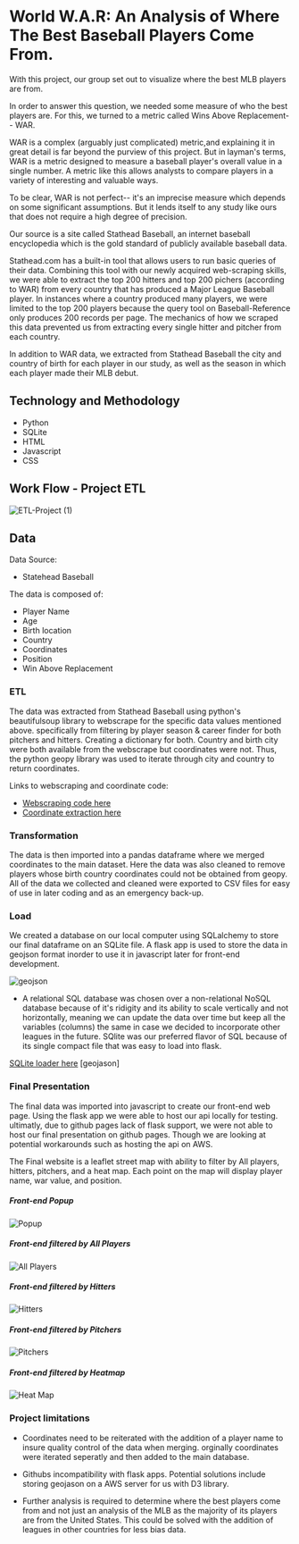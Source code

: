 # World W.A.R: An Analysis of Where The Best Baseball Players Come From.

With this project, our group set out to visualize where the best MLB players are from.

In order to answer this question, we needed some measure of who the best players are. For this, we turned to a metric called Wins Above Replacement-- WAR.

WAR is a complex (arguably just complicated) metric,and explaining it in great detail is far beyond the purview of this project. But in layman's terms, WAR is a metric designed to measure a baseball player's overall value in a single number. A metric like this allows analysts to compare players in a variety of interesting and valuable ways. 

To be clear, WAR is not perfect-- it's an imprecise measure which depends on some significant assumptions. But it lends itself to any study like ours that does not require a high degree of precision.

Our source is a site called Stathead Baseball, an internet baseball encyclopedia which is the gold standard of publicly available baseball data.

Stathead.com has a built-in tool that allows users to run basic queries of their data. Combining this tool with our newly acquired web-scraping skills, we were able to extract the top 200 hitters and top 200 pichers (according to WAR) from every country that has produced a Major League Baseball player. In instances where a country produced many players, we were limited to the top 200 players because the query tool on Baseball-Reference only produces 200 records per page. The mechanics of how we scraped this data prevented us from extracting every single hitter and pitcher from each country.

In addition to WAR data, we extracted from Stathead Baseball the city and country of birth for each player in our study, as well as the season in which each player made their MLB debut. 

## Technology and Methodology

- Python
- SQLite
- HTML
- Javascript
- CSS

## Work Flow - Project ETL

![ETL-Project (1)](https://github.com/JMNugent1/war-by-country/blob/main/images/ETL%20Project%203.png)

## Data 
Data Source:

- Statehead Baseball 

The data is composed of:
- Player Name
- Age 
- Birth location
- Country 
- Coordinates 
- Position
- Win Above Replacement 


### ETL 

The data was extracted from Stathead Baseball using python's beautifulsoup library to webscrape for the specific data values mentioned above. specifically from filtering by player season & career finder for both pitchers and hitters. Creating a dictionary for both. Country and birth city were both available from the webscrape but coordinates were not. Thus, the python geopy library was used to iterate through city and country to return coordinates. 

Links to webscraping and coordinate code:

- [Webscraping code here](https://github.com/JMNugent1/war-by-country/blob/main/development/main.ipynb)
- [Coordinate extraction here](https://github.com/JMNugent1/war-by-country/blob/main/development/coordinates%20.ipynb)

### Transformation 

The data is then imported into a pandas dataframe where we merged coordinates to the main dataset. Here the data was also cleaned to remove players whose birth country coordinates could not be obtained from geopy. All of the data we collected and cleaned were exported to CSV files for easy of use in later coding and as an emergency back-up. 

### Load

We created a database on our local computer using SQLalchemy to store our final dataframe on an SQLite file. A flask app is used to store the data in geojson format inorder to use it in javascript later for front-end development. 

![geojson](https://github.com/JMNugent1/war-by-country/blob/main/images/geojson.png)

- A relational SQL database was chosen over a non-relational NoSQL database because of it's ridigity and its ability to scale vertically and not horizontally, meaning we can update the data over time but keep all the variables (columns) the same in case we decided to incorporate other leagues in the future. SQlite was our preferred flavor of SQL because of its single compact file that was easy to load into flask. 

[SQLite loader here](https://github.com/JMNugent1/war-by-country/blob/main/sqlite_loader.ipynb)
[geojason]

### Final Presentation 

The final data was imported into javascript to create our front-end web page. Using the flask app we were able to host our api locally for testing. ultimatly, due to github pages lack of flask support, we were not able to host our final presentation on github pages. Though we are looking at potential workarounds such as hosting the api on AWS. 

The Final website is a leaflet street map with ability to filter by All players, hitters, pitchers, and a heat map. Each point on the map will display player name, war value, and position.

##### Front-end Popup
![Popup](https://github.com/JMNugent1/war-by-country/blob/main/images/popup.png)

##### Front-end filtered by All Players
![All Players](https://github.com/JMNugent1/war-by-country/blob/main/images/all_players.png)

##### Front-end filtered by Hitters
![Hitters](https://github.com/JMNugent1/war-by-country/blob/main/images/hitters.png)

##### Front-end filtered by Pitchers
![Pitchers](https://github.com/JMNugent1/war-by-country/blob/main/images/pitcher.png)

##### Front-end filtered by Heatmap
![Heat Map](https://github.com/JMNugent1/war-by-country/blob/main/images/heat%20map.png)

### Project limitations

- Coordinates need to be reiterated with the addition of a player name to insure quality control of the data when merging. orginally coordinates were iterated seperatly and then added to the main database. 

- Githubs incompatibility with flask apps. Potential solutions include storing geojason on a AWS server for us with D3 library. 

- Further analysis is required to determine where the best players come from and not just an analysis of the MLB as the majority of its players are from the United States. This could be solved with the addition of leagues in other countries for less bias data.
